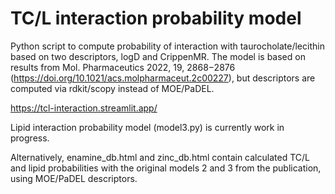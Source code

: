 # TC/L interaction probability model
Python script to compute probability of interaction with taurocholate/lecithin based on two descriptors, logD and CrippenMR.
The model is based on results from Mol. Pharmaceutics 2022, 19, 2868−2876 (https://doi.org/10.1021/acs.molpharmaceut.2c00227), but descriptors are computed via rdkit/scopy instead of MOE/PaDEL.

https://tcl-interaction.streamlit.app/

Lipid interaction probability model (model3.py) is currently work in progress.

Alternatively, enamine_db.html and zinc_db.html contain calculated TC/L and lipid probabilities with the original models 2 and 3 from the publication, using MOE/PaDEL descriptors.

